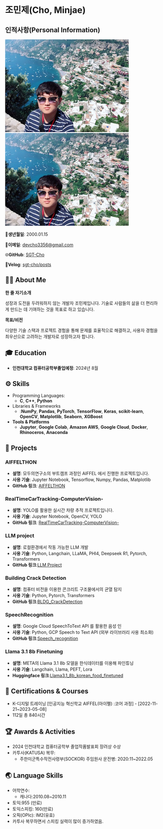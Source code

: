 # 조민제(Cho, Minjae)

## 인적사항(Personal Information)

![프로필 (1).jpg](./%25ED%2594%2584%25EB%25A1%259C%25ED%2595%2584_(1).jpg)
![프로필 (1).jpg](./assets/profile.jpg)

📅**생년월일**: 2000.01.15

📧**이메일**: devcho3356@gmail.com

🌐**GitHub**: [SGT-Cho](https://github.com/SGT-Cho)

📝**Velog**: [sgt-cho/posts](https://velog.io/@sgt-cho/posts)

## **👨‍💻 About Me**

**한 줄 자기소개**

성장과 도전을 두려워하지 않는 개발자 조민제입니다. 기술로 사람들의 삶을 더 편리하게 만드는 데 기여하는 것을 목표로 하고 있습니다.

**목표/비전**

다양한 기술 스택과 프로젝트 경험을 통해 문제를 효율적으로 해결하고, 사용자 경험을 최우선으로 고려하는 개발자로 성장하고자 합니다.

## **🎓 Education**

- **인천대학교 컴퓨터공학부졸업예정**: 2024년 8월

## ⚙️ Skills

- Programming Languages:
    - **C**, **C++**, **Python**
- Libraries & Frameworks
    - :**NumPy**, **Pandas**, **PyTorch**, **TensorFlow**, **Keras**, **scikit-learn**, **OpenCV**, **Matplotlib**, **Seaborn**, **XGBoost**
- **Tools & Platforms**
    - **Jupyter**, **Google Colab**, **Amazon AWS**, **Google Cloud**, **Docker**, **Rhinoceros**, **Anaconda**

## **📂 Projects**

### **AIFFELTHON**

- **설명**: 모두의연구소의 부트캠프 과정인 AIFFEL 에서 진행한 프로젝트입니다.
- **사용 기술**: Jupyter Notebook, Tensorflow, Numpy, Pandas, Matplotlib
- **GitHub 링크**: [AIFFELTHON](https://github.com/SGT-Cho/AIFFELTHON)

### **RealTimeCarTracking-ComputerVision-**

- **설명**: YOLO를 활용한 실시간 차량 추적 프로젝트입니다.
- **사용 기술**: Jupyter Notebook, OpenCV, YOLO
- **GitHub 링크**: [RealTimeCarTracking-ComputerVision-](https://github.com/SGT-Cho/RealTimeCarTracking-ComputerVision-)

### **LLM project**

- **설명**: 로컬환경에서 작동 가능한 LLM 개발
- **사용 기술**: Python, Langchain, LLaMA, PHI4, Deepseek R1, Pytorch, Transformers
- **GitHub 링크**:[LLM Project](https://github.com/SGT-Cho/LLM)

### **Building Crack Detection**

- **설명**: 컴퓨터 비전을 이용한 콘크리트 구조물에서의 균열 탐지
- **사용 기술**: Python, Pytorch, Transformers
- **GitHub 링크**:[BLDG_CrackDetection](https://github.com/SGT-Cho/BldgCrackDetection)

### **SpeechRecognition**

- **설명**: Google Cloud SpeechToText API 를 활용한 음성 인
- **사용 기술**: Python, GCP Speech to Text API (외부 라이브러리 사용 최소화)
- **GitHub 링크**:[Speech_recognition](https://github.com/SGT-Cho/speech_recognition)

### **Llama 3.1 8b Finetuning**

- **설명**: META의 Llama 3.1 8b 모델을 한식데이터를 이용해 파인튜닝
- **사용 기술**: Langchain, Llama, PEFT, Lora
- **Huggingface 링크**:[Llama3.1_8b_korean_food_finetuned](https://huggingface.co/mobilelife)

## **📜 Certifications & Courses**

- K-디지털 트레이닝 [인공지능 혁신학교 AIFFEL(아이펠) :코어 과정] - [2022-11-21~2023-05-08]
- 112일 총 840시간

## 🏆 Awards & Activities

- 2024 인천대학교 컴퓨터공학부 졸업작품발표회 장려상 수상
- 카투사(KATUSA) 복무:
    - 주한미군특수작전사령부(SOCKOR) 주임원사 운전병: 2020:11~2022.05

## **🌏 Language Skills**

- 어학연수:
    - 캐나다:2010.08~2010.11
- 토익:955 (만료)
- 토익스피킹: 160(만료)
- 오픽(OPIc): IM2(유효)
- 카투사 복무하면서 스피킹 실력이 많이 증가하였음.

